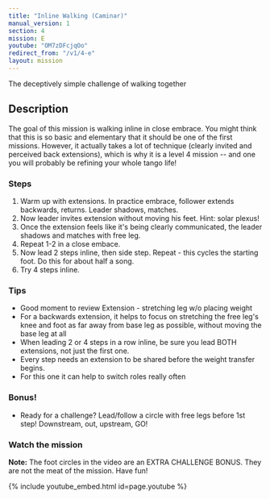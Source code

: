 ```yaml
---
title: "Inline Walking (Caminar)"
manual_version: 1
section: 4
mission: E
youtube: "OM7zDFcjqOo"
redirect_from: "/v1/4-e"
layout: mission
---
```




The deceptively simple challenge of walking together

## Description

The goal of this mission is walking inline in close embrace. You might think that this is so basic and elementary that it should be one of the first missions. However, it actually takes a lot of technique (clearly invited and perceived back extensions), which is why it is a level 4 mission -- and one you will probably be refining your whole tango life! 

### Steps

1. Warm up with extensions. In practice embrace, follower extends backwards, returns. Leader shadows, matches.  
2. Now leader invites extension without moving his feet. Hint: solar plexus! 
3. Once the extension feels like it's being clearly communicated, the leader shadows and matches with free leg. 
4. Repeat 1-2 in a close embace. 
5. Now lead 2 steps inline, then side step. Repeat - this cycles the starting foot. Do this for about half a song. 
6. Try 4 steps inline.

### Tips

* Good moment to review Extension - stretching leg w/o placing weight
* For a backwards extension, it helps to focus on stretching the free leg's knee and foot as far away from base leg as possible, without moving the base leg at all
* When leading 2 or 4 steps in a row inline, be sure you lead BOTH extensions, not just the first one. 
* Every step needs an extension to be shared before the weight transfer begins. 
* For this one it can help to switch roles really often

### Bonus!

* Ready for a challenge? Lead/follow a circle with free legs before 1st step! Downstream, out, upstream, GO!

### Watch the mission

**Note:** The foot circles in the video are an EXTRA CHALLENGE BONUS. They are not the meat of the mission. Have fun! 

{% include youtube_embed.html id=page.youtube %}


